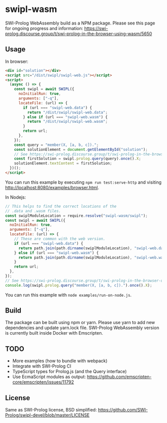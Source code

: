 # swipl-wasm

SWI-Prolog WebAssembly build as a NPM package. Please see this page
for ongoing progress and information:
<https://swi-prolog.discourse.group/t/swi-prolog-in-the-browser-using-wasm/5650>

## Usage

In browser:

```html
<div id="solution"></div>
<script src="/dist/swipl/swipl-web.js"></script>
<script>
  (async () => {
    const swipl = await SWIPL({
      noInitialRun: true,
      arguments: ["-q"],
      locateFile: (url) => {
        if (url === "swipl-web.data") {
          return "/dist/swipl/swipl-web.data";
        } else if (url === "swipl-web.wasm") {
          return "/dist/swipl/swipl-web.wasm";
        }
        return url;
      },
    });
    const query = "member(X, [a, b, c]).";
    const solutionElement = document.getElementById("solution");
    // See https://swi-prolog.discourse.group/t/swi-prolog-in-the-browser-using-wasm/5650/1
    const firstSolution = swipl.prolog.query(query).once().X;
    solutionElement.textContent = firstSolution;
  })();
</script>
```

You can run this example by executing `npm run test:serve-http` and
visiting <http://localhost:8080/examples/browser.html>.

In Nodejs:

```js
// This helps to find the correct locations of the
// .data and .wasm files.
const swiplModuleLocation = require.resolve("swipl-wasm/swipl");
const swipl = await SWIPL({
  noInitialRun: true,
  arguments: ["-q"],
  locateFile: (url) => {
    // These are common with the web version.
    if (url === "swipl-web.data") {
      return path.join(path.dirname(swiplModuleLocation), "swipl-web.data");
    } else if (url === "swipl-web.wasm") {
      return path.join(path.dirname(swiplModuleLocation), "swipl-web.wasm");
    }
    return url;
  },
});
// See https://swi-prolog.discourse.group/t/swi-prolog-in-the-browser-using-wasm/5650/1
console.log(swipl.prolog.query("member(X, [a, b, c]).").once().X);
```

You can run this example with `node examples/run-on-node.js`.

## Build

The package can be built using npm or yarn. Please use yarn to
add new dependencies and update yarn.lock file. SWI-Prolog WebAssembly
version is currently built inside Docker with Emscripten.

## TODO

- More examples (how to bundle with webpack)
- Integrate with SWI-Prolog CI
- TypeScript types for Prolog.js (and the Query interface)
- Use EcmaScript modules as output:
  <https://github.com/emscripten-core/emscripten/issues/11792>

## License

Same as SWI-Prolog license, BSD simplified:
<https://github.com/SWI-Prolog/swipl-devel/blob/master/LICENSE>

